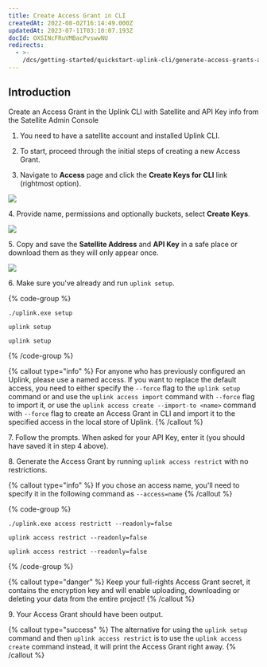 ```yaml
---
title: Create Access Grant in CLI
createdAt: 2022-08-02T16:14:49.000Z
updatedAt: 2023-07-11T03:10:07.193Z
docId: OXSINcFRuVMBacPvswwNU
redirects:
  - >-
    /dcs/getting-started/quickstart-uplink-cli/generate-access-grants-and-tokens/generate-a-token
---
```


## Introduction

Create an Access Grant in the Uplink CLI with Satellite and API Key info from  the Satellite Admin Console

1.  You need to have a satellite account and installed Uplink CLI.

2.  To start, proceed through the initial steps of creating a new Access Grant.

3.  Navigate to **Access** page and click the **Create Keys for CLI** link (rightmost option).

![](https://archbee-image-uploads.s3.amazonaws.com/kv3plx2xmXcUGcVl4Lttj/A-FVBJUPSoGo5PefsWReo_access-grants01.png)

4\. Provide name, permissions and optionally buckets, select **Create Keys**.

![](https://archbee-image-uploads.s3.amazonaws.com/kv3plx2xmXcUGcVl4Lttj/MDufnxlBjkqF4aA2sox0j_access-grants02.png)

5\. Copy and save the **Satellite Address** and **API Key** in a safe place or download them as they will only appear once.

![](https://archbee-image-uploads.s3.amazonaws.com/kv3plx2xmXcUGcVl4Lttj/5nn_fN9lmg9VauZZ5S1ks_access-grants03.png)

6\. Make sure you've already [](docId\:hFL-goCWqrQMJPcTN82NB)  and run `uplink setup`.

{% code-group %}
```windows
./uplink.exe setup
```

```macos
uplink setup
```

```linux
uplink setup
```
{% /code-group %}

{% callout type="info"  %} 
For anyone who has previously configured an Uplink, please use a named access. If you want to replace the default access, you need to either specify the `--force` flag to the `uplink setup` command or [](docId\:b4-QgUOxVHDHSIWpAf3hG) and use the `uplink access import` command with `--force` flag to import it, or use the `uplink access create --import-to <name>` command with `--force` flag to create an Access Grant in CLI and import it to the specified access in the local store of Uplink.
{% /callout %}

7\. Follow the prompts. When asked for your API Key, enter it (you should have saved it in step 4 above).

8\. Generate the Access Grant by running `uplink access restrict` with no restrictions.

{% callout type="info"  %} 
&#x20;If you chose an access name, you'll need to specify it in the following command as `--access=name`
{% /callout %}

{% code-group %}
```windows
./uplink.exe access restrictt --readonly=false
```

```macos
uplink access restrict --readonly=false
```

```linux
uplink access restrict --readonly=false
```
{% /code-group %}

{% callout type="danger"  %} 
Keep your full-rights Access Grant secret, it contains the encryption key and will enable uploading, downloading or deleting your data from the entire project!
{% /callout %}

9\. Your Access Grant should have been output.&#x20;

{% callout type="success"  %} 
The alternative for using the `uplink setup` command and then `uplink access restrict` is to use the `uplink access create` command instead, it will print the Access Grant right away.
{% /callout %}

